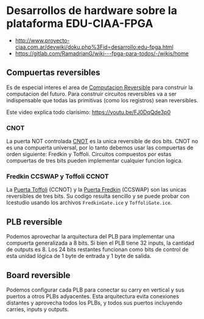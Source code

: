# Desarrollos de hardware sobre la plataforma EDU-CIAA-FPGA

* http://www.proyecto-ciaa.com.ar/devwiki/doku.php%3Fid=desarrollo:edu-fpga.html
* https://gitlab.com/RamadrianG/wiki---fpga-para-todos/-/wikis/home


## Compuertas reversibles

Es de especial interes el area de [Computacion Reversible] para construir la computacion del futuro. Para construir circuitos reversibles va a ser indispensable que todas las primitivas (como los registros) sean reversibles.

Este video explica todo clarísimo: https://youtu.be/FJ0DqQde3p0


### CNOT

La puerta NOT controlada [CNOT] es la unica reversible de dos bits. CNOT no es una compuerta universal, por lo tanto debemos usar las compuertas de orden siguiente: Fredkin y Toffoli. Circuitos compuestos por estas compuertas de tres bits pueden implementar cualquier funcion logica.

### Fredkin CCSWAP y Toffoli CCNOT

La [Puerta Toffoli] (CCNOT) y la [Puerta Fredkin] (CCSWAP) son las unicas reversibles de tres bits. Su codigo resulta sencillo y se puede probar con Icestudio usando los archivos `FredkinGate.ice` y `ToffoliGate.ice`.

## PLB reversible

Podemos aprovechar la arquitectura del PLB para implementar una compuerta generalizada a 8 bits. Si bien el PLB tiene 32 inputs, la cantidad de outputs es 8. Los 24 bits restantes funcionan como bits de control de esta unidad lógica de 1 byte de entrada y 1 byte de salida.

## Board reversible

Podemos configurar cada PLB para conectar su carry en vertical y sus puertos a otros PLBs adyacentes. Esta arquitectura evita conexiones distantes y aprovecha todos los PLBs, y todos sus puertos incluyendo carries, inputs y outputs.


[CNOT]: https://es.wikipedia.org/wiki/Puerta_NOT_controlada
[Computacion Reversible]: https://es.wikipedia.org/wiki/Computaci%C3%B3n_reversible
[Puerta Toffoli]: https://en.wikipedia.org/wiki/Toffoli_gate
[Puerta Fredkin]: https://en.wikipedia.org/wiki/Fredkin_gate
